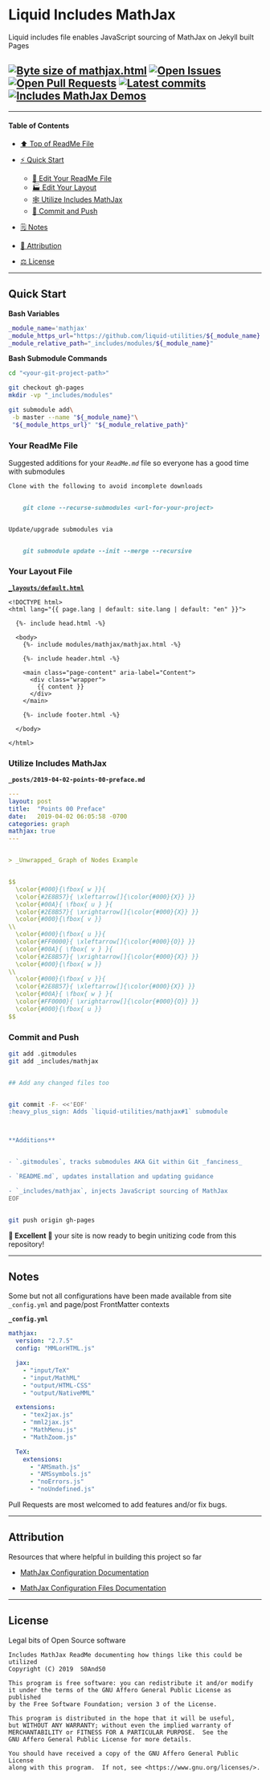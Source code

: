 # Liquid Includes MathJax
[heading__title]:
  #liquid-includes-mathjax
  "&#x2B06; Top of ReadMe File"


Liquid includes file enables JavaScript sourcing of MathJax on Jekyll built Pages


## [![Byte size of mathjax.html][badge__master__include_mathjax__source_code]][include_mathjax__master__source_code] [![Open Issues][badge__issues__include_mathjax]][issues__include_mathjax] [![Open Pull Requests][badge__pull_requests__include_mathjax]][pull_requests__include_mathjax] [![Latest commits][badge__commits__include_mathjax__master]][commits__include_mathjax__master] [![Includes MathJax Demos][badge__demo__include_mathjax]][demo__include_mathjax]



------


#### Table of Contents


- [:arrow_up: Top of ReadMe File][heading__title]

- [:zap: Quick Start][heading__quick_start]

  - [:memo: Edit Your ReadMe File][heading__your_readme_file]
  - [:factory: Edit Your Layout][heading__your_layout_file]
  - [&#x1F578; Utilize Includes MathJax][heading__utilize]
  - [:floppy_disk: Commit and Push][heading__commit_and_push]

- [&#x1F5D2; Notes][heading__notes]

- [:card_index: Attribution][heading__attribution]

- [&#x2696; License][heading__license]


------



## Quick Start
[heading__quick_start]:
  #quick-start
  "&#9889; Perhaps as easy as one, 2.0,..."


**Bash Variables**


```Bash
_module_name='mathjax'
_module_https_url="https://github.com/liquid-utilities/${_module_name}.git"
_module_relative_path="_includes/modules/${_module_name}"
```


**Bash Submodule Commands**


```Bash
cd "<your-git-project-path>"

git checkout gh-pages
mkdir -vp "_includes/modules"

git submodule add\
 -b master --name "${_module_name}"\
 "${_module_https_url}" "${_module_relative_path}"
```


### Your ReadMe File
[heading__your_readme_file]:
  #your-readme-file
  "&#x1F578; Suggested additions for your ReadMe.md file so everyone has a good time with submodules"


Suggested additions for your _`ReadMe.md`_ file so everyone has a good time with submodules


```MarkDown
Clone with the following to avoid incomplete downloads


    git clone --recurse-submodules <url-for-your-project>


Update/upgrade submodules via


    git submodule update --init --merge --recursive
```


### Your Layout File
[heading__your_layout_file]:
  #your-layout-file
  "&#x1F3ED; Suggested additions for your default layout file"


**[`_layouts/default.html`](https://github.com/jekyll/minima/blob/master/_layouts/default.html)**


```Liquid
<!DOCTYPE html>
<html lang="{{ page.lang | default: site.lang | default: "en" }}">

  {%- include head.html -%}

  <body>
    {%- include modules/mathjax/mathjax.html -%}

    {%- include header.html -%}

    <main class="page-content" aria-label="Content">
      <div class="wrapper">
        {{ content }}
      </div>
    </main>

    {%- include footer.html -%}

  </body>

</html>
```


### Utilize Includes MathJax
[heading__utilize]:
  #utilize-mathjax
  "&#x1F578; How to make use of this submodule within another project"


**`_posts/2019-04-02-points-00-preface.md`**


```YAML
---
layout: post
title:  "Points 00 Preface"
date:   2019-04-02 06:05:58 -0700
categories: graph
mathjax: true
---


> _Unwrapped_ Graph of Nodes Example


$$
  \color{#000}{\fbox{ w }}{
  \color{#2E8B57}{ \xleftarrow[]{\color{#000}{X}} }}
  \color{#00A}{ \fbox{ u } }{
  \color{#2E8B57}{ \xrightarrow[]{\color{#000}{X}} }}
  \color{#000}{\fbox{ v }}
\\
  \color{#000}{\fbox{ u }}{
  \color{#FF0000}{ \xleftarrow[]{\color{#000}{O}} }}
  \color{#00A}{ \fbox{ v } }{
  \color{#2E8B57}{ \xrightarrow[]{\color{#000}{X}} }}
  \color{#000}{\fbox{ w }}
\\
  \color{#000}{\fbox{ v }}{
  \color{#2E8B57}{ \xleftarrow[]{\color{#000}{X}} }}
  \color{#00A}{ \fbox{ w } }{
  \color{#FF0000}{ \xrightarrow[]{\color{#000}{O}} }}
  \color{#000}{\fbox{ u }}
$$
```



### Commit and Push
[heading__commit_and_push]:
  #commit-and-push
  "&#x1F4BE; It may be just this easy..."


```Bash
git add .gitmodules
git add _includes/mathjax


## Add any changed files too


git commit -F- <<'EOF'
:heavy_plus_sign: Adds `liquid-utilities/mathjax#1` submodule



**Additions**


- `.gitmodules`, tracks submodules AKA Git within Git _fanciness_

- `README.md`, updates installation and updating guidance

- `_includes/mathjax`, injects JavaScript sourcing of MathJax
EOF


git push origin gh-pages
```


**:tada: Excellent :tada:** your site is now ready to begin unitizing code from this repository!


___


## Notes
[heading__notes]:
  #notes
  "&#x1F5D2; Additional things to keep in mind when developing"


Some but not all configurations have been made available from site `_config.yml` and page/post FrontMatter contexts


**`_config.yml`**


```YAML
mathjax:
  version: "2.7.5"
  config: "MMLorHTML.js"

  jax:
    - "input/TeX"
    - "input/MathML"
    - "output/HTML-CSS"
    - "output/NativeMML"

  extensions:
    - "tex2jax.js"
    - "mml2jax.js"
    - "MathMenu.js"
    - "MathZoom.js"

  TeX:
    extensions:
      - "AMSmath.js"
      - "AMSsymbols.js"
      - "noErrors.js"
      - "noUndefined.js"
```


Pull Requests are most welcomed to add features and/or fix bugs.


___


## Attribution
[heading__attribution]:
  #attribution
  "&#x1F4C7; Resources that where helpful in building this project so far."


Resources that where helpful in building this project so far


- [MathJax Configuration Documentation](https://docs.mathjax.org/en/v1.0/configuration.html)

- [MathJax Configuration Files Documentation](https://docs.mathjax.org/en/v1.1-latest/config-files.html#the-tex-ams-mml-htmlormml-configuration-file)


___


## License
[heading__license]:
  #license
  "&#x2696; Legal bits of Open Source software"


Legal bits of Open Source software


```
Includes MathJax ReadMe documenting how things like this could be utilized
Copyright (C) 2019  S0AndS0

This program is free software: you can redistribute it and/or modify
it under the terms of the GNU Affero General Public License as published
by the Free Software Foundation; version 3 of the License.

This program is distributed in the hope that it will be useful,
but WITHOUT ANY WARRANTY; without even the implied warranty of
MERCHANTABILITY or FITNESS FOR A PARTICULAR PURPOSE.  See the
GNU Affero General Public License for more details.

You should have received a copy of the GNU Affero General Public License
along with this program.  If not, see <https://www.gnu.org/licenses/>.
```



[badge__commits__include_mathjax__master]:
  https://img.shields.io/github/last-commit/liquid-utilities/mathjax/master.svg

[commits__include_mathjax__master]:
  https://github.com/liquid-utilities/mathjax/commits/master
  "&#x1F4DD; History of changes on this branch"


[include_mathjax__community]:
  https://github.com/liquid-utilities/mathjax/community
  "&#x1F331; Dedicated to functioning code"


[include_mathjax__gh_pages]:
  https://github.com/liquid-utilities/mathjax/tree/gh-pages
  "Source code examples hosted thanks to GitHub Pages!"



[badge__demo__include_mathjax]:
  https://img.shields.io/website/https/liquid-utilities.github.io/mathjax/index.html.svg?down_color=darkorange&down_message=Offline&label=Demo&logo=Demo%20Site&up_color=success&up_message=Online

[demo__include_mathjax]:
  https://liquid-utilities.github.io/mathjax/index.html
  "&#x1F52C; Check the example collection tests"


[badge__issues__include_mathjax]:
  https://img.shields.io/github/issues/liquid-utilities/mathjax.svg

[issues__include_mathjax]:
  https://github.com/liquid-utilities/mathjax/issues
  "&#x2622; Search for and _bump_ existing issues or open new issues for project maintainer to address."


[badge__pull_requests__include_mathjax]:
  https://img.shields.io/github/issues-pr/liquid-utilities/mathjax.svg

[pull_requests__include_mathjax]:
  https://github.com/liquid-utilities/mathjax/pulls
  "&#x1F3D7; Pull Request friendly, though please check the Community guidelines"


[badge__master__include_mathjax__source_code]:
  https://img.shields.io/github/size/liquid-utilities/mathjax/mathjax.html.svg?label=mathjax.html

[include_mathjax__master__source_code]:
  https://github.com/liquid-utilities/mathjax/blob/master/mathjax.html
  "&#x2328; Project source, one Liquid file of actionable code!"
